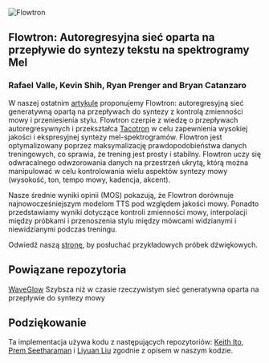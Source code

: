 ![Flowtron](https://nv-adlr.github.io/images/flowtron_logo.png "Flowtron")

## Flowtron: Autoregresyjna sieć oparta na przepływie do syntezy tekstu na spektrogramy Mel

### Rafael Valle, Kevin Shih, Ryan Prenger and Bryan Catanzaro

W naszej ostatnim [artykule] proponujemy Flowtron: autoregresyjną sieć generatywną 
opartą na przepływach do syntezy z kontrolą zmienności mowy i przeniesienia stylu.
Flowtron czerpie z wiedzę o przepływach autoregresywnych i przekształca [Tacotron]
w celu zapewnienia wysokiej jakości i ekspresyjnej syntezy mel-spektrogramów.
Flowtron jest optymalizowany poprzez maksymalizację prawdopodobieństwa danych treningowych,
co sprawia, że trening jest prosty i stabilny. Flowtron uczy się odwracalnego odwzorowania danych
na przestrzeń ukrytą, którą można manipulować w celu kontrolowania wielu aspektów syntezy mowy
(wysokość, ton, tempo mowy, kadencja, akcent).

Nasze średnie wyniki opinii (MOS) pokazują, że Flowtron dorównuje najnowocześniejszym modelom TTS
pod względem jakości mowy. Ponadto przedstawiamy wyniki dotyczące kontroli zmienności mowy,
interpolacji między próbkami i przenoszenia stylu między mówcami widzianymi i niewidzianymi podczas treningu.

Odwiedź naszą [stronę], by posłuchać przykładowych próbek dźwiękowych.


## Powiązane repozytoria
[WaveGlow](https://github.com/NVIDIA/WaveGlow) Szybsza niż w czasie rzeczywistym
sieć generatywna oparta na przepływie do syntezy mowy

## Podziękowanie
Ta implementacja używa kodu z następujących repozytoriów: [Keith
Ito](https://github.com/keithito/tacotron/), [Prem
Seetharaman](https://github.com/pseeth/pytorch-stft) i [Liyuan Liu](https://github.com/LiyuanLucasLiu/RAdam) zgodnie z opisem w naszym kodzie.

[ignored]: https://github.com/NVIDIA/flowtron/config.json#L12
[artykule]: https://arxiv.org/abs/2005.05957
[Flowtron LJS]: https://drive.google.com/open?id=1Cjd6dK_eFz6DE0PKXKgKxrzTUqzzUDW-
[Flowtron LibriTTS]: https://drive.google.com/open?id=1KhJcPawFgmfvwV7tQAOeC253rYstLrs8
[Flowtron LibriTTS2K]: https://drive.google.com/open?id=1sKTImKkU0Cmlhjc_OeUDLrOLIXvUPwnO
[WaveGlow]: https://drive.google.com/open?id=1rpK8CzAAirq9sWZhe9nlfvxMF1dRgFbF
[PyTorch]: https://github.com/pytorch/pytorch#installation
[stronę]: https://nv-adlr.github.io/Flowtron
[AMP]: https://github.com/NVIDIA/apex/tree/master/apex/amp
[Tacotron]: https://arxiv.org/abs/1712.05884
